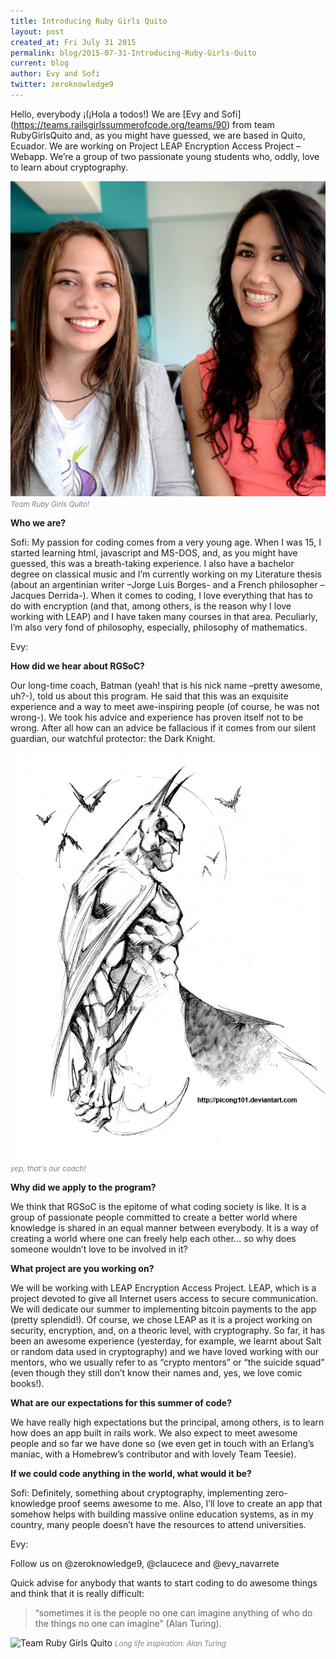 ```yaml
---
title: Introducing Ruby Girls Quito
layout: post
created_at: Fri July 31 2015
permalink: blog/2015-07-31-Introducing-Ruby-Girls-Quito
current: blog
author: Evy and Sofi
twitter: zeroknowledge9
---
```



Hello, everybody ¡(¡Hola a todos!) 
We are [Evy and Sofi] (https://teams.railsgirlssummerofcode.org/teams/90) from team 
RubyGirlsQuito and, as you might have guessed, we are based in Quito, Ecuador. We are 
working on Project LEAP Encryption Access Project – Webapp. We’re a group of two 
passionate young students who, oddly, love to learn about 
cryptography. 

<img src ="/img/blog/2015/introducing_quito.jpg" alt="Team Ruby Girls Quito" width="600">
<font color="grey"><small><i>Team Ruby Girls Quito!</i></small></font> 

**Who we are?**

Sofi: My passion for coding comes from a very young age. When I was 15, I started 
learning html, javascript and MS-DOS, and, as you might have guessed, this was a 
breath-taking experience. I also have a bachelor degree on classical music and I’m 
currently working on my Literature thesis (about an argentinian writer –Jorge Luis Borges- 
and a French philosopher –Jacques Derrida-). When it comes to coding, I love everything 
that has to do with encryption (and that, among others, is the reason why I love working 
with LEAP) and I have taken many courses in that area. Peculiarly, I’m also very fond of 
philosophy, especially, philosophy of mathematics.  

Evy: 


**How did we hear about RGSoC?**

Our long-time coach, Batman (yeah! that is his nick name –pretty awesome, uh?-), told us 
about this program. He said that this was an exquisite experience and a way to meet 
awe-inspiring people (of course, he was not wrong-). We took his advice and experience has 
proven itself not to be wrong. After all how can an advice be fallacious if it comes from 
our silent guardian, our watchful protector: the Dark Knight.

<img src ="/img/blog/2015/batman.jpg" alt="Team Ruby Girls Quito" width="600">
<font color="grey"><small><i>yep, that's our coach!</i></small></font>


**Why did we apply to the program?**

We think that RGSoC is the epitome of what coding society is like. It is a group of 
passionate people committed to create a better world where knowledge is shared in an 
equal manner between everybody. It is a way of creating a world where one can freely 
help each other… so why does someone wouldn’t love to be involved in it?


**What project are you working on?**

We will be working with LEAP Encryption Access Project. LEAP, which is a project devoted 
to give all Internet users access to secure communication. We will dedicate our summer 
to implementing bitcoin payments to the app (pretty splendid!). Of course, we chose LEAP 
as it is a project working on security, encryption, and, on a theoric level, with 
cryptography. So far, it has been an awesome experience (yesterday, for example, we 
learnt about Salt or random data used in cryptography) and we have loved working with our 
mentors, who we usually refer to as “crypto mentors” or “the suicide squad” (even though 
they still don’t know their names and, yes, we love comic books!).


**What are our expectations for this summer of code?**

We have really high expectations but the principal, among others, is to learn how does 
an app built in rails work. We also expect to meet awesome people and so far we have done 
so (we even get in touch with an Erlang’s maniac, with a Homebrew’s contributor and with 
lovely Team Teesie). 
 
**If we could code anything in the world, what would it be?**

Sofi: Definitely, something about cryptography, implementing zero-knowledge proof seems 
awesome to me. Also, I’ll love to create an app that somehow helps with building massive 
online education systems, as in my country, many people doesn’t have the resources to 
attend universities. 

Evy: 


Follow us on @zeroknowledge9, @claucece and @evy_navarrete

Quick advise for anybody that wants to start coding to do awesome things and think that 
it is really difficult: 
>“sometimes it is the people no one can imagine anything of who do 
>the things no one can imagine” (Alan Turing). 

<img src ="/img/blog/2015/turing.jpg" alt="Team Ruby Girls Quito" width="600">
<font color="grey"><small><i>Long life inspiration: Alan Turing</i></small></font>



